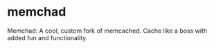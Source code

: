 # memchad
Memchad: A cool, custom fork of memcached. Cache like a boss with added fun and functionality.
